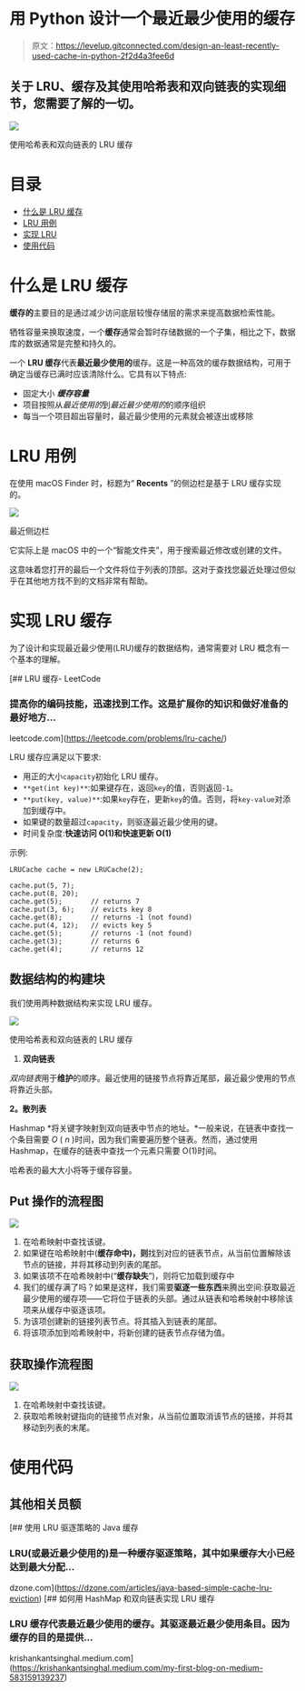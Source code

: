 # 用 Python 设计一个最近最少使用的缓存

> 原文：<https://levelup.gitconnected.com/design-an-least-recently-used-cache-in-python-2f2d4a3fee6d>

## 关于 LRU、缓存及其使用哈希表和双向链表的实现细节，您需要了解的一切。

![](img/618862e055532c336aa9efa595551b18.png)

使用哈希表和双向链表的 LRU 缓存

# 目录

*   [什么是 LRU 缓存](#db52)
*   [LRU 用例](#5a67)
*   [实现 LRU](#062f)
*   [使用代码](#42dd)

# **什么是 LRU 缓存**

**缓存的**主要目的是通过减少访问底层较慢存储层的需求来提高数据检索性能。

牺牲容量来换取速度，一个**缓存**通常会暂时存储数据的一个子集，相比之下，数据库的数据通常是完整和持久的。

一个 **LRU 缓存**代表**最近最少使用的**缓存。这是一种高效的缓存数据结构，可用于确定当缓存已满时应该清除什么。它具有以下特点:

*   固定大小 ***缓存容量***
*   项目按照从*最近使用的*到*最近最少使用的*的顺序组织
*   每当一个项目超出容量时，最近最少使用的元素就会被逐出或移除

# LRU 用例

在使用 macOS Finder 时，标题为“ **Recents** ”的侧边栏是基于 LRU 缓存实现的。

![](img/f8e8184aef43d336cd499e221b2893d1.png)

最近侧边栏

它实际上是 macOS 中的一个“智能文件夹”，用于搜索最近修改或创建的文件。

这意味着您打开的最后一个文件将位于列表的顶部。这对于查找您最近处理过但似乎在其他地方找不到的文档非常有帮助。

# 实现 LRU 缓存

为了设计和实现最近最少使用(LRU)缓存的数据结构，通常需要对 LRU 概念有一个基本的理解。

[](https://leetcode.com/problems/lru-cache/) [## LRU 缓存- LeetCode

### 提高你的编码技能，迅速找到工作。这是扩展你的知识和做好准备的最好地方…

leetcode.com](https://leetcode.com/problems/lru-cache/) 

LRU 缓存应满足以下要求:

*   用正的大小`capacity`初始化 LRU 缓存。
*   `**get(int key)**`:如果键存在，返回`key`的值，否则返回`-1`。
*   `**put(key, value)**`:如果`key`存在，更新`key`的值。否则，将`key-value`对添加到缓存中。
*   如果键的数量超过`capacity`，则驱逐最近最少使用的键。
*   时间复杂度:**快速访问 O(1)和快速更新 O(1)**

示例:

```
LRUCache cache = new LRUCache(2);

cache.put(5, 7);
cache.put(8, 20);
cache.get(5);       // returns 7
cache.put(3, 6);    // evicts key 8
cache.get(8);       // returns -1 (not found)
cache.put(4, 12);   // evicts key 5
cache.get(5);       // returns -1 (not found)
cache.get(3);       // returns 6
cache.get(4);       // returns 12
```

## 数据结构的构建块

我们使用两种数据结构来实现 LRU 缓存。

![](img/618862e055532c336aa9efa595551b18.png)

使用哈希表和双向链表的 LRU 缓存

1.  **双向链表**

*双向链表*用于**维护**的顺序。最近使用的链接节点将靠近尾部，最近最少使用的节点将靠近头部。

**2。散列表**

Hashmap *将关键字映射到双向链表中节点的地址。*一般来说，在链表中查找一个条目需要 *O* ( *n* )时间，因为我们需要遍历整个链表。然而，通过使用 Hashmap，在缓存的链表中查找一个元素只需要 O(1)时间。

哈希表的最大大小将等于缓存容量。

## Put 操作的流程图

![](img/16ac1f3c14942f9c88a77b794ddf56ea.png)

1.  在哈希映射中查找该键。
2.  如果键在哈希映射中(**缓存命中)，则**找到对应的链表节点，从当前位置解除该节点的链接，并将其移动到列表的尾部。
3.  如果该项不在哈希映射中(“**缓存缺失**”)，则将它加载到缓存中
4.  我们的缓存满了吗？如果是这样，我们需要**驱逐一些东西**来腾出空间:获取最近最少使用的缓存项——它将位于链表的头部。通过从链表和哈希映射中移除该项来从缓存中驱逐该项。
5.  为该项创建新的链接列表节点。将其插入到链表的尾部。
6.  将该项添加到哈希映射中，将新创建的链表节点存储为值。

## 获取操作流程图

![](img/48264440cafebc2a404167836b9f44bb.png)

1.  在哈希映射中查找该键。
2.  获取哈希映射键指向的链接节点对象，从当前位置取消该节点的链接，并将其移动到列表的末尾。

# 使用代码

## 其他相关员额

[](https://dzone.com/articles/java-based-simple-cache-lru-eviction) [## 使用 LRU 驱逐策略的 Java 缓存

### LRU(或最近最少使用的)是一种缓存驱逐策略，其中如果缓存大小已经达到最大分配…

dzone.com](https://dzone.com/articles/java-based-simple-cache-lru-eviction) [](https://krishankantsinghal.medium.com/my-first-blog-on-medium-583159139237) [## 如何用 HashMap 和双向链表实现 LRU 缓存

### LRU 缓存代表最近最少使用的缓存。其驱逐最近最少使用条目。因为缓存的目的是提供…

krishankantsinghal.medium.com](https://krishankantsinghal.medium.com/my-first-blog-on-medium-583159139237)
